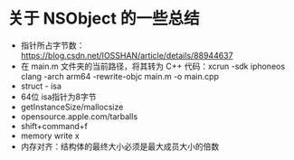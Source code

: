 # 关于 NSObject 的一些总结

* 指针所占字节数：https://blog.csdn.net/IOSSHAN/article/details/88944637
* 在 main.m 文件夹的当前路径，将其转为 C++ 代码：xcrun -sdk iphoneos clang -arch arm64 -rewrite-objc main.m -o main.cpp
* struct - isa
* 64位 isa指针为8字节
* getInstanceSize/mallocsize
* opensource.apple.com/tarballs
* shift+command+f
* memory write x
* 内存对齐：结构体的最终大小必须是最大成员大小的倍数
